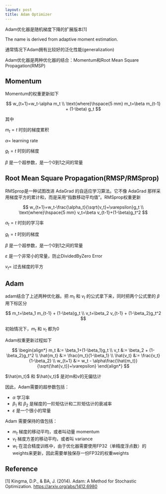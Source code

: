 ```yaml
---
layout: post
title: Adam Optimizer
---
```


Adam优化器是随机梯度下降的扩展版本[1]

The name is derived from adaptive moment estimation.

通常情况下Adam拥有比较好的泛化性能(generalization)

Adam优化器是两种优化器的结合：Momentum和Root Mean Square Propagation(RMSP)

## Momentum

Momentum的权重更新如下

$$
w_{t+1}=w_t-\alpha m_t \\
\text{where}\hspace{5 mm} m_t=\beta m_{t-1} + (1-\beta) g_t
$$

其中

$m_t=t$ 时刻的梯度累积

$\alpha=$ learning rate

$g_t = t$ 时刻的梯度

$\beta$ 是一个超参数，是一个0到1之间的常量

## Root Mean Square Propagation(RMSP/RMSprop)

RMSprop是一种试图改进 AdaGrad 的自适应学习算法。它不像 AdaGrad 那样采用梯度平方的累计和，而是采用“指数移动平均值”。RMSprop权重更新

$$
w_{t+1}=w_t-\frac{\alpha_t}{\sqrt{v_t}+\varepsilon}g_t \\
\text{where}\hspace{5 mm} v_t=\beta v_{t-1}+(1-\beta)g_t^2
$$

$\alpha_t=t$ 时刻的学习率

$g_t = t$ 时刻的梯度

$\beta$ 是一个超参数，是一个0到1之间的常量

$\varepsilon$ 是一个非常小的常量，防止DividedByZero Error

$v_t=$ 过去梯度的平方

## Adam
adam结合了上述两种优化器。把 $m_t$ 和 $v_t$ 的公式拿下来，同时把两个公式里的 $\beta$ 用下标区分

$$
m_t=\beta_1 m_{t-1} + (1-\beta)g_t \\
v_t=\beta_2 v_{t-1} + (1-\beta_2)g_t^2
$$

初始情况下，$m_t$ 和 $v_t$ 都为0

Adam权重更新过程如下

$$
\begin{align*}
    m_t &:= \beta_1+(1-\beta_1)g_t \\
    v_t &:= \beta_2 + (1-\beta_2)g_t^2 \\
    \hat{m_t} &:= \frac{m_t}{1-\beta_1} \\
    \hat{v_t} &:= \frac{v_t}{1-\beta_2} \\
    w_{t+1} &:= w_t - \alpha\frac{\hat{m_t}}{\sqrt{\hat{v_t}}+\varepsilon}
\end{align*}
$$

$\hat{m_t}$ 和 $\hat{v_t}$ 是对m和v的无偏估计

因此，Adam需要的超参数包括：

- $\alpha$ 学习率
- $\beta_1$ 和 $\beta_2$ 是梯度的一阶矩估计和二阶矩估计的衰减率
- $\varepsilon$ 是一个很小的常量

Adam 需要保持的值包括：

- $m_t$ 梯度的移动平均，或者叫动量 momentum
- $v_t$ 梯度方差的移动平均，或者叫 variance
- $w_t$ 在混合精度训练中，由于优化器需要使用FP32（单精度浮点数）的weights来更新，因此需要单独保存一份FP32的权重weights

## Reference

[1] Kingma, D.P., & BA, J. (2014). Adam: A Method for Stochastic Optimization. https://arxiv.org/abs/1412.6980